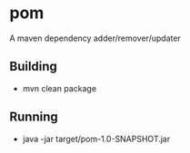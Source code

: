 # pom
A maven dependency adder/remover/updater

## Building

- mvn clean package

## Running

- java -jar target/pom-1.0-SNAPSHOT.jar

